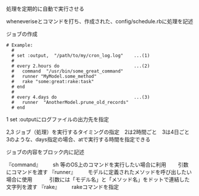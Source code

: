処理を定期的に自動で実行させる

wheneveriseとコマンドを打ち、作成された、config/schedule.rbに処理を記述

ジョブの作成

```
# Example:
  #
  # set :output,  "/path/to/my/cron_log.log"    ...(1)
  #
  # every 2.hours do                            ...(2)
  #   command  "/usr/bin/some_great_command"
  #   runner "MyModel.some_method"
  #   rake "some:great:rake:task"
  # end
  #
  # every 4.days do                             ...(3)
  #   runner  "AnotherModel.prune_old_records"
  # end
```

1 set :outputにログファイルの出力先を指定　

2,3 ジョブ（処理）を実行するタイミングの指定　2は2時間ごと　3は4日ごと　3のような、days指定の場合、atで実行する時間を指定できる

ジョブの内容をブロック内に記述

『command』
　　sh 等のOS上のコマンドを実行したい場合に利用
　　引数にコマンドを渡す
『runner』
　　モデルに定義されたメソッドを呼び出したい場合に使用　 
　　引数には「モデル名」と「メソッド名」をドットで連結した文字列を渡す
『rake』
　　rakeコマンドを指定


